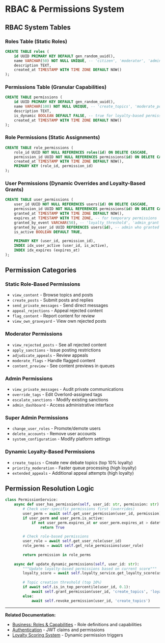 # RBAC & Permissions System

## RBAC System Tables

### Roles Table (Static Roles)

```sql
CREATE TABLE roles (
    id UUID PRIMARY KEY DEFAULT gen_random_uuid(),
    name VARCHAR(50) NOT NULL UNIQUE, -- 'citizen', 'moderator', 'admin', 'superadmin'
    description TEXT,
    created_at TIMESTAMP WITH TIME ZONE DEFAULT NOW()
);
```

### Permissions Table (Granular Capabilities)

```sql
CREATE TABLE permissions (
    id UUID PRIMARY KEY DEFAULT gen_random_uuid(),
    name VARCHAR(100) NOT NULL UNIQUE, -- 'create_topics', 'moderate_posts', 'view_graveyard', etc.
    description TEXT,
    is_dynamic BOOLEAN DEFAULT FALSE, -- true for loyalty-based permissions like 'create_topics'
    created_at TIMESTAMP WITH TIME ZONE DEFAULT NOW()
);
```

### Role Permissions (Static Assignments)

```sql
CREATE TABLE role_permissions (
    role_id UUID NOT NULL REFERENCES roles(id) ON DELETE CASCADE,
    permission_id UUID NOT NULL REFERENCES permissions(id) ON DELETE CASCADE,
    created_at TIMESTAMP WITH TIME ZONE DEFAULT NOW(),
    PRIMARY KEY (role_id, permission_id)
);
```

### User Permissions (Dynamic Overrides and Loyalty-Based Grants)

```sql
CREATE TABLE user_permissions (
    user_id UUID NOT NULL REFERENCES users(id) ON DELETE CASCADE,
    permission_id UUID NOT NULL REFERENCES permissions(id) ON DELETE CASCADE,
    granted_at TIMESTAMP WITH TIME ZONE DEFAULT NOW(),
    expires_at TIMESTAMP WITH TIME ZONE, -- for temporary permissions
    granted_by_event VARCHAR(50), -- 'loyalty_threshold', 'admin_grant', 'sanction_removal', etc.
    granted_by_user_id UUID REFERENCES users(id), -- admin who granted permission
    is_active BOOLEAN DEFAULT TRUE,
    
    PRIMARY KEY (user_id, permission_id),
    INDEX idx_user_active (user_id, is_active),
    INDEX idx_expires (expires_at)
);
```

## Permission Categories

### Static Role-Based Permissions
- `view_content` - Browse topics and posts
- `create_posts` - Submit posts and replies
- `send_private_messages` - Send direct messages
- `appeal_rejections` - Appeal rejected content
- `flag_content` - Report content for review
- `view_own_graveyard` - View own rejected posts

### Moderator Permissions
- `view_rejected_posts` - See all rejected content
- `apply_sanctions` - Issue posting restrictions
- `adjudicate_appeals` - Review appeals
- `moderate_flags` - Handle flagged content
- `content_preview` - See content previews in queues

### Admin Permissions
- `view_private_messages` - Audit private communications
- `override_tags` - Edit Overlord-assigned tags
- `escalate_sanctions` - Modify existing sanctions
- `admin_dashboard` - Access administrative interface

### Super Admin Permissions
- `change_user_roles` - Promote/demote users
- `delete_accounts` - Remove user accounts
- `system_configuration` - Modify platform settings

### Dynamic Loyalty-Based Permissions
- `create_topics` - Create new debate topics (top 10% loyalty)
- `priority_moderation` - Faster queue processing (high loyalty)
- `extended_appeals` - Additional appeal attempts (high loyalty)

## Permission Resolution Logic

```python
class PermissionService:
    async def user_has_permission(self, user_id: str, permission: str) -> bool:
        # Check user-specific permissions first (overrides)
        user_perm = await self.get_user_permission(user_id, permission)
        if user_perm and user_perm.is_active:
            if not user_perm.expires_at or user_perm.expires_at > datetime.now():
                return True
        
        # Check role-based permissions
        user_role = await self.get_user_role(user_id)
        role_perms = await self.get_role_permissions(user_role)
        
        return permission in role_perms
    
    async def update_dynamic_permissions(self, user_id: str):
        """Update loyalty-based permissions based on current score"""
        loyalty_score = await self.loyalty_service.get_loyalty_score(user_id)
        
        # Topic creation threshold (top 10%)
        if await self.is_in_top_percentile(user_id, 0.1):
            await self.grant_permission(user_id, 'create_topics', 'loyalty_threshold')
        else:
            await self.revoke_permission(user_id, 'create_topics')
```

---

**Related Documentation:**
- [Business: Roles & Capabilities](../business-requirements/02-roles-capabilities.md) - Role definitions and capabilities
- [Authentication](./03-authentication.md) - JWT claims and permissions
- [Loyalty Scoring System](./09-loyalty-scoring.md) - Dynamic permission triggers
